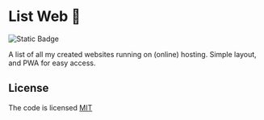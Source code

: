 # List Web 🎏

![Static Badge](https://img.shields.io/badge/license-MIT-brightgreen?label=LICENSE)

A list of all my created websites running on (online) hosting. Simple layout, and PWA for easy access.

## License

The code is licensed [MIT](LICENSE)
